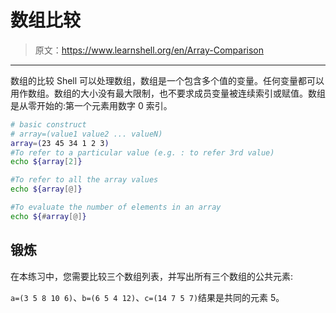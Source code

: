 # 数组比较

> 原文：<https://www.learnshell.org/en/Array-Comparison>

* * *

数组的比较 Shell 可以处理数组，数组是一个包含多个值的变量。任何变量都可以用作数组。数组的大小没有最大限制，也不要求成员变量被连续索引或赋值。数组是从零开始的:第一个元素用数字 0 索引。

```sh
# basic construct
# array=(value1 value2 ... valueN)
array=(23 45 34 1 2 3)
#To refer to a particular value (e.g. : to refer 3rd value)
echo ${array[2]}

#To refer to all the array values
echo ${array[@]}

#To evaluate the number of elements in an array
echo ${#array[@]} 
```

## 锻炼

在本练习中，您需要比较三个数组列表，并写出所有三个数组的公共元素:

`a=(3 5 8 10 6)`、`b=(6 5 4 12)`、`c=(14 7 5 7)`结果是共同的元素 5。